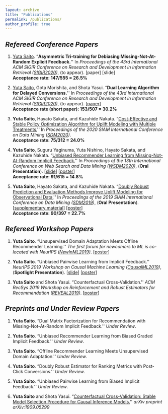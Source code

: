 ```yaml
---
layout: archive
title: "Publications"
permalink: /publications/
author_profile: true
---
```


## _Refereed Conference Papers_

1. <u>Yuta Saito</u>. “**Asymmetric Tri-training for Debiasing Missing-Not-At-Random Explicit Feedback.**'' In _Proceedings of the 43rd International ACM SIGIR Conference on Research and Development in Information Retrieval ([SIGIR2020](https://sigir.org/sigir2020/))_, (to appear). [paper] [slide] <br>
**Acceptance rate: 147/555 = 26.5%**

1. <u>Yuta Saito</u>, Gota Morishita, and Shota Yasui. “**Dual Learning Algorithm for Delayed Conversions.**'' In _Proceedings of the 43rd International ACM SIGIR Conference on Research and Development in Information Retrieval ([SIGIR2020](https://sigir.org/sigir2020/))_, (to appear). [[paper](https://arxiv.org/abs/1910.01847)] <br>
**Acceptance rate (short paper): 153/507 = 30.2%**

1. **Yuta Saito**, Hayato Sakata, and Kazuhide Nakata. “[Cost-Effective and Stable Policy Optimization Algorithm for Uplift Modeling with Multiple Treatments.](https://epubs.siam.org/doi/abs/10.1137/1.9781611976236.46)'' In _Proceedings of the 2020 SIAM International Conference on Data Mining ([SDM2020](https://www.siam.org/conferences/cm/conference/sdm20))_. <br>
**Acceptance rate: 75/312 = 24.0%**

1. **Yuta Saito**, Suguru Yaginuma, Yuta Nishino, Hayato Sakata, and Kazuhide Nakata. “[Unbiased Recommender Learning from Missing-Not-At-Random Implicit Feedback.](https://dl.acm.org/doi/abs/10.1145/3336191.3371783)'' In _Proceedings of the 13th International Conference on Web Search and Data Mining ([WSDM2020](http://www.wsdm-conference.org/2020/registration.php))_, (**Oral Presentation**). [[slide](https://usaito.github.io/files/relmf-slide.pdf)] [[poster](https://usaito.github.io/files/relmf-poster.pdf)] <br>
**Acceptance rate: 91/615 = 14.8%**

1. **Yuta Saito**, Hayato Sakata, and Kazuhide Nakata. “[Doubly Robust Prediction and Evaluation Methods Improve Uplift Modeling for Observational Data.](https://epubs.siam.org/doi/abs/10.1137/1.9781611975673.53)''  In _Proceedings of the 2019 SIAM International Conference on Data Mining ([SDM2019](https://www.siam.org/conferences/cm/conference/sdm19))_, (**Oral Presentation**). [[supplementary material](https://usaito.github.io/files/SDM19_appendix.pdf)] [[poster](https://usaito.github.io/files/SDM19_poster.pdf)] <br>
**Acceptance rate: 90/397 = 22.7%**

## _Refereed Workshop Papers_

1.  **Yuta Saito**. “Unsupervised Domain Adaptation Meets Offline Recommender Learning.'' _The first forum for newcomers to ML is co-located with NeurIPS ([NewInML2019](https://nehzux.github.io/NewInML2019/))_. [[poster](https://usaito.github.io/files/damf_ws_poster.pdf)]

2.  **Yuta Saito**. “Unbiased Pairwise Learning from Implicit Feedback.'' _NeurIPS 2019 Workshop on Causal Machine Learning ([CausalML2019](http://tripods.cis.cornell.edu/neurips19_causalml/))_, (**Spotlight Presentation**). [[slide](https://drive.google.com/open?id=1IkdS2nopkVDe3moUOI0W8MED3NSzvwk7)] [[poster](https://drive.google.com/open?id=1th8dMxYBVZEpXh2y1SxyJw9d74EqZxyD)]

3.  **Yuta Saito** and Shota Yasui. “Counterfactual Cross-Validation.'' _ACM RecSys 2019 Workshop on Reinforcement and Robust Estimators for Recommendation ([REVEAL2019](https://sites.google.com/view/reveal2019/))_. [[poster](https://usaito.github.io/files/cfcv_ws_poster.pdf)]

## _Preprints and Under Review Papers_

1. **Yuta Saito**. “Dual Matrix Factorization for Recommendation with Missing-Not-At-Random Implicit Feedback.'' _Under Review_.

1. **Yuta Saito**. “Unbiased Recommender Learning from Biased Graded Implicit Feedback.'' _Under Review_.

2. **Yuta Saito**. “Offline Recommender Learning Meets Unsupervised Domain Adaptation.'' _Under Review_.

3. **Yuta Saito**. “Doubly Robust Estimator for Ranking Metrics with Post-Click Conversions.'' _Under Review_.

4. **Yuta Saito**. “Unbiased Pairwise Learning from Biased Implicit Feedback.'' _Under Review_.

5. **Yuta Saito** and Shota Yasui. “[Counterfactual Cross-Validation: Stable Model Selection Procedure for Causal Inference Models.](https://arxiv.org/abs/1909.05299)'' _arXiv preprint arXiv:1909.05299_
